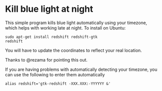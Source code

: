 # Kill blue light at night

This simple program kills blue light automatically 
using your timezone, which helps with working late 
at night. To install on Ubuntu:

```
sudo apt-get install redshift redshift-gtk
redshift
```

You will have to update the coordinates to reflect
your real location.

Thanks to @rezama for pointing this out.

If you are having problems with automatically
detecting your timezone, you can use the following
to enter them automatically

```
alias redshift='gtk-redshift -XXX.XXX:-YYYYYY &' 
```
